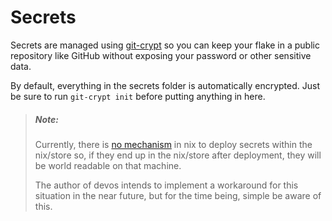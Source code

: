 # Secrets
Secrets are managed using [git-crypt][git-crypt] so you can keep your flake in
a public repository like GitHub without exposing your password or other
sensitive data.

By default, everything in the secrets folder is automatically encrypted. Just
be sure to run `git-crypt init` before putting anything in here.

> ##### _Note:_
> Currently, there is [no mechanism][secrets-issue] in nix to deploy secrets
> within the nix/store so, if they end up in the nix/store after deployment, they
> will be world readable on that machine.
>
> The author of devos intends to implement a workaround for this situation in
> the near future, but for the time being, simple be aware of this.

[git-crypt]: https://github.com/AGWA/git-crypt
[secrets-issue]: https://github.com/NixOS/nix/issues/8

